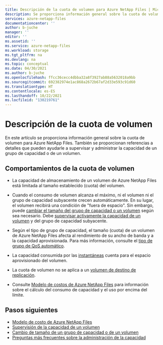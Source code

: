```yaml
---
title: Descripción de la cuota de volumen para Azure NetApp Files | Microsoft Docs
description: Se proporciona información general sobre la cuota de volumen. También se proporcionan referencias sobre la supervisión y la administración de la capacidad del volumen y del grupo.
services: azure-netapp-files
documentationcenter: ''
author: b-juche
manager: ''
editor: ''
ms.assetid: ''
ms.service: azure-netapp-files
ms.workload: storage
ms.tgt_pltfrm: na
ms.devlang: na
ms.topic: conceptual
ms.date: 04/30/2021
ms.author: b-juche
ms.openlocfilehash: ffcc36cecc4dbba32a8f3927ab88a5632018a9bb
ms.sourcegitcommit: 692382974e1ac868a2672b67af2d33e593c91d60
ms.translationtype: HT
ms.contentlocale: es-ES
ms.lasthandoff: 10/22/2021
ms.locfileid: "130219761"
---
```

# <a name="understand-volume-quota"></a>Descripción de la cuota de volumen

En este artículo se proporciona información general sobre la cuota de volumen para Azure NetApp Files. También se proporcionan referencias a detalles que pueden ayudarle a supervisar y administrar la capacidad de un grupo de capacidad o de un volumen.  

## <a name="behaviors-of-volume-quota"></a>Comportamientos de la cuota de volumen 

* La capacidad de almacenamiento de un volumen de Azure NetApp Files está limitada al tamaño establecido (cuota) del volumen. 

* Cuando el consumo de volumen alcanza el máximo, ni el volumen ni el grupo de capacidad subyacente crecen automáticamente. En su lugar, el volumen recibirá una condición de "fuera de espacio". Sin embargo, puede [cambiar el tamaño del grupo de capacidad o un volumen](azure-netapp-files-resize-capacity-pools-or-volumes.md) según sea necesario. Debe [supervisar activamente la capacidad de un volumen](monitor-volume-capacity.md) y del grupo de capacidad subyacente.

* Según el tipo de grupo de capacidad, el tamaño (cuota) de un volumen de Azure NetApp Files afecta al rendimiento de su ancho de banda y a la capacidad aprovisionada.  Para más información, consulte el [tipo de grupo de QoS automático](azure-netapp-files-understand-storage-hierarchy.md#qos_types). 

* La capacidad consumida por las [instantáneas](snapshots-introduction.md) cuenta para el espacio aprovisionado del volumen. 

* La cuota de volumen no se aplica a un [volumen de destino de replicación](cross-region-replication-introduction.md).

* Consulte [Modelo de costos de Azure NetApp Files](azure-netapp-files-cost-model.md) para información sobre el cálculo del consumo de capacidad y el uso por encima del límite.

## <a name="next-steps"></a>Pasos siguientes

* [Modelo de costo de Azure NetApp Files](azure-netapp-files-cost-model.md)
* [Supervisión de la capacidad de un volumen](monitor-volume-capacity.md)
* [Cambio de tamaño de un grupo de capacidad o de un volumen](azure-netapp-files-resize-capacity-pools-or-volumes.md)
* [Preguntas más frecuentes sobre la administración de la capacidad](faq-capacity-management.md)